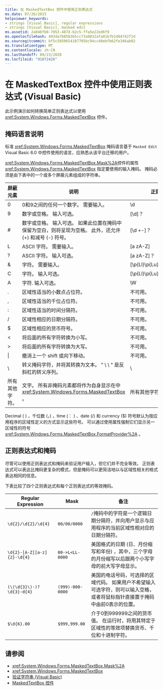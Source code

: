 ```yaml
---
title: 在 MaskedTextBox 控件中使用正则表达式
ms.date: 07/20/2015
helpviewer_keywords:
- strings [Visual Basic], regular expressions
- strings [Visual Basic], masked edit
ms.assetid: 2a048fb0-7053-487d-b2c5-ffa5e22ed6f9
ms.openlocfilehash: 493da7b8583b5cc73a9832afa81b7b1d84742f2d
ms.sourcegitcommit: bf5c5850654187705bc94cc40ebfb62fe346ab02
ms.translationtype: MT
ms.contentlocale: zh-CN
ms.lasthandoff: 09/23/2020
ms.locfileid: "91072426"
---
```

# <a name="using-regular-expressions-with-the-maskedtextbox-control-in-visual-basic"></a>在 MaskedTextBox 控件中使用正则表达式 (Visual Basic)

此示例演示如何转换简单正则表达式以使用 <xref:System.Windows.Forms.MaskedTextBox> 控件。  
  
## <a name="description-of-the-masking-language"></a>掩码语言说明  

 标准 <xref:System.Windows.Forms.MaskedTextBox> 掩码语言基于 `Masked Edit` Visual Basic 6.0 中控件使用的语言，应熟悉从该平台迁移的用户。  
  
 <xref:System.Windows.Forms.MaskedTextBox.Mask%2A>控件的属性 <xref:System.Windows.Forms.MaskedTextBox> 指定要使用的输入掩码。 掩码必须是由下表中的一个或多个屏蔽元素组成的字符串。  
  
|屏蔽元素|说明|正则表达式元素|  
|---------------------|-----------------|--------------------------------|  
|0|0和9之间的任何一个数字。 需要输入。|\d|  
|9|数字或空格。 输入可选。|[\d]？|  
|#|数字或空格。 输入可选。 如果此位置在掩码中保留为空白，则将呈现为空格。 此外，还允许 (+) 和减号 (-) 符号。|[\d +-]？|  
|L|ASCII 字符。 需要输入。|[a zA-Z]|  
|?|ASCII 字符。 输入可选。|[a zA-Z]？|  
|&|字符。 需要输入。|[\p{Ll}\p{Lu}\p{Lt}\p{Lm}\p{Lo}]|  
|C|字符。 输入可选。|[\p{Ll}\p{Lu}\p{Lt}\p{Lm}\p{Lo}]?|  
|A|字符. 输入可选。|\W|  
|.|区域性适当的小数点占位符。|不可用。|  
|,|区域性适当的千位占位符。|不可用。|  
|:|区域性适当的时间分隔符。|不可用。|  
|/|区域性相应的日期分隔符。|不可用。|  
|$|区域性相应的货币符号。|不可用。|  
|\<|将后面的所有字符转换为小写。|不可用。|  
|>|将后面的所有字符转换为大写。|不可用。|  
|&#124;|撤消上一个 shift 或向下移动。|不可用。|  
|&#92;|转义掩码字符，并将其转换为文本。 " \\ \\ " 是反斜杠的转义序列。|&#92;|  
|所有其他字符。|文字。 所有非掩码元素都将作为自身显示在中 <xref:System.Windows.Forms.MaskedTextBox> 。|所有其他字符。|  
  
 Decimal ( ) ，千位数 (，) ，time (： ) 、date (/) 和 currency ($) 符号默认为按应用程序的区域性定义的方式显示这些符号。 可以通过使用属性强制它们显示另一区域性的符号 <xref:System.Windows.Forms.MaskedTextBox.FormatProvider%2A> 。  
  
## <a name="regular-expressions-and-masks"></a>正则表达式和掩码  

 尽管可以使用正则表达式和掩码来验证用户输入，但它们并不完全等效。 正则表达式可以表达比掩码更复杂的模式，但是掩码可以更简洁地以与区域性相关的格式表达相同的信息。  
  
 下表比较了四个正则表达式和每个正则表达式的等效掩码。  
  
|Regular Expression|Mask|备注|  
|------------------------|----------|-----------|  
|`\d{2}/\d{2}/\d{4}`|`00/00/0000`|`/`掩码中的字符是一个逻辑日期分隔符，并向用户显示与应用程序的当前区域性相对应的日期分隔符。|  
|`\d{2}-[A-Z][a-z]{2}-\d{4}`|`00->L<LL-0000`|美国格式的日期 (日、月份缩写和年份) ，其中，三个字母的月份缩写以后跟两个小写字母的前大写字母显示。|  
|`(\(\d{3}\)-)?\d{3}-d{4}`|`(999)-000-0000`|美国的电话号码，可选择的区域代码。 如果用户不希望输入可选字符，则可以输入空格，或者将鼠标指针直接置于掩码中由前0表示的位置。|  
|`$\d{6}.00`|`$999,999.00`|介于0到999999之间的货币值。 在运行时，将用其特定于区域性的等效项替换货币、千位和十进制字符。|  
  
## <a name="see-also"></a>请参阅

- <xref:System.Windows.Forms.MaskedTextBox.Mask%2A>
- <xref:System.Windows.Forms.MaskedTextBox>
- [验证字符串 (Visual Basic)](validating-strings.md)
- [MaskedTextBox 控件](/dotnet/desktop/winforms/controls/maskedtextbox-control-windows-forms)
